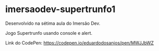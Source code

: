 # imersaodev-supertrunfo1

Desenvolvido na sétima aula do Imersão Dev.

Jogo Supertrunfo usando console e alert.

Link do CodePen: https://codepen.io/eduardodosanjos/pen/MWJJbWZ
